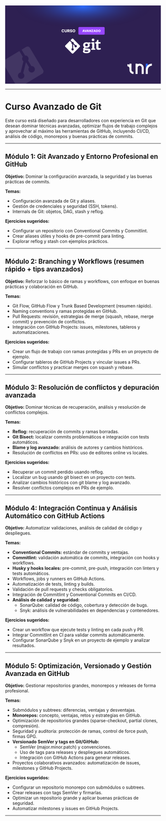 ![banner](./img/banner.png)

---

# Curso Avanzado de Git

Este curso está diseñado para desarrolladores con experiencia en Git que desean dominar técnicas avanzadas, optimizar flujos de trabajo complejos y aprovechar al máximo las herramientas de GitHub, incluyendo CI/CD, análisis de código, monorepos y buenas prácticas de commits.

---

## Módulo 1: Git Avanzado y Entorno Profesional en GitHub

**Objetivo:** Dominar la configuración avanzada, la seguridad y las buenas prácticas de commits.

**Temas:**

- Configuración avanzada de Git y aliases.
- Gestión de credenciales y seguridad (SSH, tokens).
- Internals de Git: objetos, DAG, stash y reflog.

**Ejercicios sugeridos:**

- Configurar un repositorio con Conventional Commits y Commitlint.
- Crear aliases útiles y hooks de pre-commit para linting.
- Explorar reflog y stash con ejemplos prácticos.

---

## Módulo 2: Branching y Workflows (resumen rápido + tips avanzados)

**Objetivo:** Reforzar lo básico de ramas y workflows, con enfoque en buenas prácticas y colaboración en GitHub.

**Temas:**

- Git Flow, GitHub Flow y Trunk Based Development (resumen rápido).
- Naming conventions y ramas protegidas en GitHub.
- Pull Requests: revisión, estrategias de merge (squash, rebase, merge commit) y prevención de conflictos.
- Integración con GitHub Projects: issues, milestones, tableros y automatizaciones.

**Ejercicios sugeridos:**

- Crear un flujo de trabajo con ramas protegidas y PRs en un proyecto de ejemplo.
- Configurar tableros de GitHub Projects y vincular issues a PRs.
- Simular conflictos y practicar merges con squash y rebase.

---

## Módulo 3: Resolución de conflictos y depuración avanzada

**Objetivo:** Dominar técnicas de recuperación, análisis y resolución de conflictos complejos.

**Temas:**

- **Reflog:** recuperación de commits y ramas borradas.
- **Git Bisect:** localizar commits problemáticos e integración con tests automáticos.
- **Blame y log avanzado:** análisis de autores y cambios históricos.
- Resolución de conflictos en PRs: uso de editores online vs locales.

**Ejercicios sugeridos:**

- Recuperar un commit perdido usando reflog.
- Localizar un bug usando git bisect en un proyecto con tests.
- Analizar cambios históricos con git blame y log avanzado.
- Resolver conflictos complejos en PRs de ejemplo.

---

## Módulo 4: Integración Continua y Análisis Automático con GitHub Actions

**Objetivo:** Automatizar validaciones, análisis de calidad de código y despliegues.

**Temas:**

- **Conventional Commits:** estándar de commits y ventajas.
- **Commitlint:** validación automática de commits, integración con hooks y workflows.
- **Husky y hooks locales:** pre-commit, pre-push, integración con linters y tests automáticos.
- Workflows, jobs y runners en GitHub Actions.
- Automatización de tests, linting y builds.
- Validación de pull requests y checks obligatorios.
- Integración de Commitlint y Conventional Commits en CI/CD.
- **Análisis de calidad y seguridad:**
  - SonarQube: calidad de código, cobertura y detección de bugs.
  - Snyk: análisis de vulnerabilidades en dependencias y contenedores.

**Ejercicios sugeridos:**

- Crear un workflow que ejecute tests y linting en cada push y PR.
- Integrar Commitlint en CI para validar commits automáticamente.
- Configurar SonarQube y Snyk en un proyecto de ejemplo y analizar resultados.

---

## Módulo 5: Optimización, Versionado y Gestión Avanzada en GitHub

**Objetivo:** Gestionar repositorios grandes, monorepos y releases de forma profesional.

**Temas:**

- Submódulos y subtrees: diferencias, ventajas y desventajas.
- **Monorepos:** concepto, ventajas, retos y estrategias en GitHub.
- Optimización de repositorios grandes (sparse-checkout, partial clones, compresión).
- Seguridad y auditoría: protección de ramas, control de force push, firmas GPG.
- **Versionado SemVer y tags en Git/GitHub:**
  - SemVer (major.minor.patch) y convenciones.
  - Uso de tags para releases y despliegues automáticos.
  - Integración con GitHub Actions para generar releases.
- Proyectos colaborativos avanzados: automatización de issues, milestones y GitHub Projects.

**Ejercicios sugeridos:**

- Configurar un repositorio monorepo con submódulos o subtrees.
- Crear releases con tags SemVer y firmarlas.
- Optimizar un repositorio grande y aplicar buenas prácticas de seguridad.
- Automatizar milestones y issues en GitHub Projects.

---
